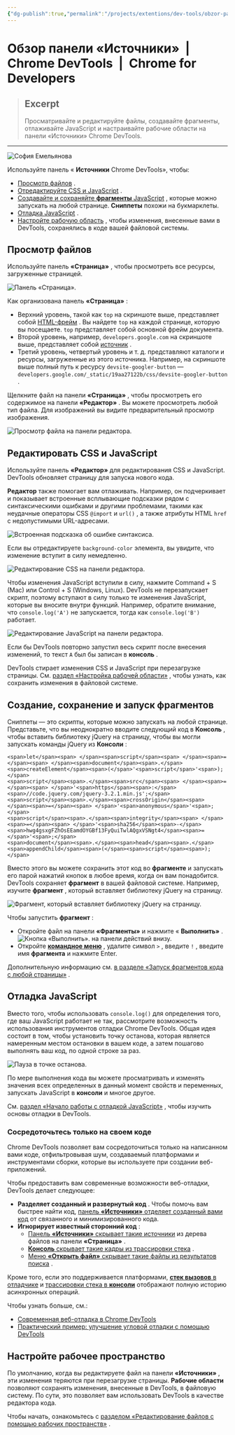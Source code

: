 ```yaml
---
{"dg-publish":true,"permalink":"/projects/extentions/dev-tools/obzor-paneli-istochniki-chrome-dev-tools-chrome-for-developers/"}
---
```



# Обзор панели «Источники»  |  Chrome DevTools  |  Chrome for Developers

> ## Excerpt
> Просматривайте и редактируйте файлы, создавайте фрагменты, отлаживайте JavaScript и настраивайте рабочие области на панели «Источники» Chrome DevTools.

---
![София Емельянова](https://web.dev/images/authors/sofiayem.jpg?hl=ru)

Используйте панель « **Источники** Chrome DevTools», чтобы:

-   [Просмотр файлов](https://developer.chrome.com/docs/devtools/sources?hl=ru#files) .
-   [Отредактируйте CSS и JavaScript](https://developer.chrome.com/docs/devtools/sources?hl=ru#edit) .
-   [Создавайте и сохраняйте **фрагменты** JavaScript](https://developer.chrome.com/docs/devtools/sources?hl=ru#snippets) , которые можно запускать на любой странице. **Сниппеты** похожи на букмарклеты.
-   [Отладка JavaScript](https://developer.chrome.com/docs/devtools/sources?hl=ru#debug) .
-   [Настройте рабочую область](https://developer.chrome.com/docs/devtools/sources?hl=ru#workspace) , чтобы изменения, внесенные вами в DevTools, сохранялись в коде вашей файловой системы.

## Просмотр файлов

Используйте панель **«Страница»** , чтобы просмотреть все ресурсы, загруженные страницей.

![Панель «Страница».](https://developer.chrome.com/static/docs/devtools/sources/image/the-page-pane-49968ac6336d8.png?hl=ru)

Как организована панель **«Страница»** :

-   Верхний уровень, такой как `top` на скриншоте выше, представляет собой [HTML-фрейм](https://www.w3.org/TR/html401/present/frames.html) . Вы найдете `top` на каждой странице, которую вы посещаете. `top` представляет собой основной фрейм документа.
-   Второй уровень, например, `developers.google.com` на скриншоте выше, представляет собой [источник](https://html.spec.whatwg.org/multipage/origin.html#origin) .
-   Третий уровень, четвертый уровень и т. д. представляют каталоги и ресурсы, загруженные из этого источника. Например, на скриншоте выше полный путь к ресурсу `devsite-googler-button` — `developers.google.com/_static/19aa27122b/css/devsite-googler-button` .

Щелкните файл на панели **«Страница»** , чтобы просмотреть его содержимое на панели **«Редактор»** . Вы можете просмотреть любой тип файла. Для изображений вы видите предварительный просмотр изображения.

![Просмотр файла на панели редактора.](https://developer.chrome.com/static/docs/devtools/sources/image/viewing-file-the-editor-a7b15a0d4e7d5.png?hl=ru)

## Редактировать CSS и JavaScript

Используйте панель **«Редактор»** для редактирования CSS и JavaScript. DevTools обновляет страницу для запуска нового кода.

**Редактор** также помогает вам отлаживать. Например, он подчеркивает и показывает встроенные всплывающие подсказки рядом с синтаксическими ошибками и другими проблемами, такими как неудачные операторы CSS `@import` и `url()` , а также атрибуты HTML `href` с недопустимыми URL-адресами.

![Встроенная подсказка об ошибке синтаксиса.](https://developer.chrome.com/static/docs/devtools/sources/image/an-inline-syntax-error-to-cb1195595eebb.png?hl=ru)

Если вы отредактируете `background-color` элемента, вы увидите, что изменение вступит в силу немедленно.

![Редактирование CSS на панели редактора.](https://developer.chrome.com/static/docs/devtools/sources/image/editing-css-the-editor-p-b6f00591b7d8e.gif?hl=ru)

Чтобы изменения JavaScript вступили в силу, нажмите Command + S (Mac) или Control + S (Windows, Linux). DevTools не перезапускает скрипт, поэтому вступают в силу только те изменения JavaScript, которые вы вносите внутри функций. Например, обратите внимание, что `console.log('A')` не запускается, тогда как `console.log('B')` работает.

![Редактирование JavaScript на панели редактора.](https://developer.chrome.com/static/docs/devtools/sources/image/editing-javascript-the-e-d989a1a5c3704.gif?hl=ru)

Если бы DevTools повторно запустил весь скрипт после внесения изменений, то текст `A` был бы записан в **консоль** .

DevTools стирает изменения CSS и JavaScript при перезагрузке страницы. См. [раздел «Настройка рабочей области»](https://developer.chrome.com/docs/devtools/sources?hl=ru#workspace) , чтобы узнать, как сохранить изменения в файловой системе.

## Создание, сохранение и запуск фрагментов

Сниппеты — это скрипты, которые можно запускать на любой странице. Представьте, что вы неоднократно вводите следующий код в **Консоль** , чтобы вставить библиотеку jQuery на страницу, чтобы вы могли запускать команды jQuery из **Консоли** :

```
<span>let</span><span> </span><span>script</span><span> </span><span>=</span><span> </span><span>document</span><span>.</span><span>createElement</span><span>(</span>'<span>script</span>'<span>);</span>
<span>script</span><span>.</span><span>src</span><span> </span><span>=</span><span> </span>'<span>https</span><span>:</span><span>//code.jquery.com/jquery-3.2.1.min.js';</span>
<span>script</span><span>.</span><span>crossOrigin</span><span> </span><span>=</span><span> </span>'<span>anonymous</span>'<span>;</span>
<span>script</span><span>.</span><span>integrity</span><span> </span><span>=</span><span> </span>'<span>sha256</span><span>-</span><span>hwg4gsxgFZhOsEEamdOYGBf13FyQuiTwlAQgxVSNgt4</span><span>=</span>'<span>;</span>
<span>document</span><span>.</span><span>head</span><span>.</span><span>appendChild</span><span>(</span><span>script</span><span>);</span>
```

Вместо этого вы можете сохранить этот код во **фрагменте** и запускать его парой нажатий кнопок в любое время, когда он вам понадобится. DevTools сохраняет **фрагмент** в вашей файловой системе. Например, изучите **фрагмент** , который вставляет библиотеку jQuery на страницу.

![Фрагмент, который вставляет библиотеку jQuery на страницу.](https://developer.chrome.com/static/docs/devtools/sources/image/a-snippet-inserts-jquer-699d1e95396d5.png?hl=ru)

Чтобы запустить **фрагмент** :

-   Откройте файл на панели **«Фрагменты»** и нажмите « **Выполнить»** . ![Кнопка «Выполнить».](https://developer.chrome.com/static/docs/devtools/sources/image/the-run-button-bca877bd0432d.svg?hl=ru) на панели действий внизу.
-   Откройте [**командное меню**](https://developer.chrome.com/docs/devtools/command-menu?hl=ru) , удалите символ `>` , введите `!` , введите имя **фрагмента** и нажмите Enter.

Дополнительную информацию см. [в разделе «Запуск фрагментов кода с любой страницы»](https://developer.chrome.com/docs/devtools/javascript/snippets?hl=ru) .

## Отладка JavaScript

Вместо того, чтобы использовать `console.log()` для определения того, где ваш JavaScript работает не так, рассмотрите возможность использования инструментов отладки Chrome DevTools. Общая идея состоит в том, чтобы установить точку останова, которая является намеренным местом остановки в вашем коде, а затем пошагово выполнять ваш код, по одной строке за раз.

![Пауза в точке останова.](https://developer.chrome.com/static/docs/devtools/sources/image/pausing-a-breakpoint-b05705f84cde.png?hl=ru)

По мере выполнения кода вы можете просматривать и изменять значения всех определенных в данный момент свойств и переменных, запускать JavaScript в **консоли** и многое другое.

См. [раздел «Начало работы с отладкой JavaScript»](https://developer.chrome.com/docs/devtools/javascript?hl=ru) , чтобы изучить основы отладки в DevTools.

### Сосредоточьтесь только на своем коде

Chrome DevTools позволяет вам сосредоточиться только на написанном вами коде, отфильтровывая шум, создаваемый платформами и инструментами сборки, которые вы используете при создании веб-приложений.

Чтобы предоставить вам современные возможности веб-отладки, DevTools делает следующее:

-   **Разделяет созданный и развернутый код** . Чтобы помочь вам быстрее найти код, [панель **«Источники»** отделяет созданный вами код](https://developer.chrome.com/docs/devtools/javascript/reference?hl=ru#group-authored-and-deployed) от связанного и минимизированного кода.
-   **Игнорирует известный сторонний код** :
    -   [Панель **«Источники»** скрывает такие источники](https://developer.chrome.com/docs/devtools/javascript/reference?hl=ru#hide-ignore-listed) из дерева файлов на панели **«Страница»** .
    -   [**Консоль** скрывает такие кадры из трассировки стека](https://developer.chrome.com/docs/devtools/console/reference?hl=ru#show-third-party) .
    -   [Меню **«Открыть файл»** скрывает такие файлы из результатов поиска](https://developer.chrome.com/docs/devtools/command-menu?hl=ru#open-ignore-listed-files) .

Кроме того, если это поддерживается платформами, [**стек вызовов** в отладчике](https://developer.chrome.com/docs/devtools/javascript/reference?hl=ru#async-frames) и [трассировки стека в **консоли**](https://developer.chrome.com/docs/devtools/console/reference?hl=ru#async-stack-traces) отображают полную историю асинхронных операций.

Чтобы узнать больше, см.:

-   [Современная веб-отладка в Chrome DevTools](https://developer.chrome.com/blog/devtools-modern-web-debugging?hl=ru)
-   [Практический пример: улучшение угловой отладки с помощью DevTools](https://developer.chrome.com/blog/devtools-better-angular-debugging?hl=ru)

## Настройте рабочее пространство

По умолчанию, когда вы редактируете файл на панели **«Источники»** , эти изменения теряются при перезагрузке страницы. **Рабочие области** позволяют сохранять изменения, внесенные в DevTools, в файловую систему. По сути, это позволяет вам использовать DevTools в качестве редактора кода.

Чтобы начать, ознакомьтесь с [разделом «Редактирование файлов с помощью рабочих пространств»](https://developer.chrome.com/docs/devtools/workspaces?hl=ru) .
